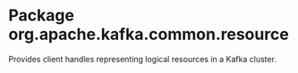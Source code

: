 # Package org.apache.kafka.common.resource

Provides client handles representing logical resources in a Kafka cluster.
  